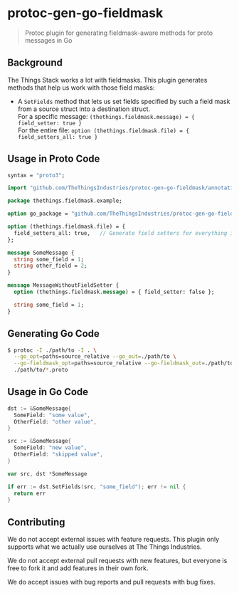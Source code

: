 # protoc-gen-go-fieldmask

> Protoc plugin for generating fieldmask-aware methods for proto messages in Go

## Background

The Things Stack works a lot with fieldmasks. This plugin generates methods that help us work with those field masks:

- A `SetFields` method that lets us set fields specified by such a field mask from a source struct into a destination struct.  
    For a specific message: `(thethings.fieldmask.message) = { field_setter: true }`  
    For the entire file: `option (thethings.fieldmask.file) = { field_setters_all: true }`

## Usage in Proto Code

```proto
syntax = "proto3";

import "github.com/TheThingsIndustries/protoc-gen-go-fieldmask/annotations.proto";

package thethings.fieldmask.example;

option go_package = "github.com/TheThingsIndustries/protoc-gen-go-fieldmask/example";

option (thethings.fieldmask.file) = {
  field_setters_all: true,   // Generate field setters for everything in the file.
};

message SomeMessage {
  string some_field = 1;
  string other_field = 2;
}

message MessageWithoutFieldSetter {
  option (thethings.fieldmask.message) = { field_setter: false };

  string some_field = 1;
}
```

## Generating Go Code

```bash
$ protoc -I ./path/to -I . \
  --go_opt=paths=source_relative --go_out=./path/to \
  --go-fieldmask_opt=paths=source_relative --go-fieldmask_out=./path/to \
  ./path/to/*.proto
```

## Usage in Go Code

```go
dst := &SomeMessage{
  SomeField: "some value",
  OtherField: "other value",
}

src := &SomeMessage{
  SomeField: "new value",
  OtherField: "skipped value",
}

var src, dst *SomeMessage

if err := dst.SetFields(src, "some_field"); err != nil {
  return err
}
```

## Contributing

We do not accept external issues with feature requests. This plugin only supports what we actually use ourselves at The Things Industries.

We do not accept external pull requests with new features, but everyone is free to fork it and add features in their own fork.

We do accept issues with bug reports and pull requests with bug fixes.
